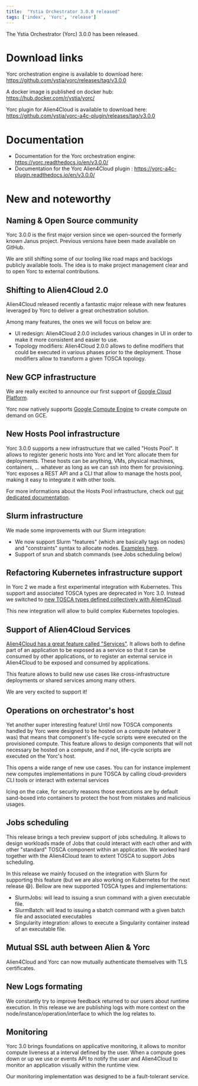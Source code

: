 ```yaml
---
title:  "Ystia Orchestrator 3.0.0 released"
tags: ['index', 'Yorc', 'release']
---
```


The Ystia Orchestrator (Yorc) 3.0.0 has been released.

# Download links

Yorc orchestration engine is available to download here: <https://github.com/ystia/yorc/releases/tag/v3.0.0>

A docker image is published on docker hub: <https://hub.docker.com/r/ystia/yorc/>

Yorc plugin for Alien4Cloud is available to download here: <https://github.com/ystia/yorc-a4c-plugin/releases/tag/v3.0.0>

# Documentation

- Documentation for the Yorc orchestration engine: <https://yorc.readthedocs.io/en/v3.0.0/>
- Documentation for the Yorc Alien4Cloud plugin : <https://yorc-a4c-plugin.readthedocs.io/en/v3.0.0/>

# New and noteworthy

## Naming & Open Source community

Yorc 3.0.0 is the first major version since we open-sourced the formerly known Janus project. Previous versions have been made available on GitHub.

We are still shifting some of our tooling like road maps and backlogs publicly available tools. The idea is to make project management clear and to open Yorc to external contributions.

## Shifting to Alien4Cloud 2.0

Alien4Cloud released recently a fantastic major release with new features leveraged by Yorc to deliver a great orchestration solution.

Among many features, the ones we will focus on below are:

- UI redesign: Alien4Cloud 2.0.0 includes various changes in UI in order to make it more consistent and easier to use.
- Topology modifiers: Alien4Cloud 2.0.0 allows to define modifiers that could be executed in various phases prior to the deployment. Those modifiers allow to transform a given TOSCA topology.

## New GCP infrastructure

We are really excited to announce our first support of [Google Cloud Platform](https://cloud.google.com/).

Yorc now natively supports [Google Compute Engine](https://cloud.google.com/compute/) to create compute on demand on GCE.

## New Hosts Pool infrastructure

Yorc 3.0.0 supports a new infrastructure that we called "Hosts Pool". It allows to register generic hosts into Yorc and let Yorc allocate them for deployments. These hosts can be anything, VMs, physical machines, containers, ... whatever as long as we can ssh into them for provisioning. Yorc exposes a REST API and a CLI that allow to manage the hosts pool, making it easy to integrate it with other tools.

For more informations about the Hosts Pool infrastructure, check out [our dedicated documentation](http://yorc.readthedocs.io/en/latest/infrastructures.html#hosts-pool).

## Slurm infrastructure

We made some improvements with our Slurm integration:

- We now support Slurm "features" (which are basically tags on nodes) and "constraints" syntax to allocate nodes. [Examples here](https://wiki.rc.usf.edu/index.php/SLURM_Using_Features_and_Constraints).
- Support of srun and sbatch commands (see Jobs scheduling below)

## Refactoring Kubernetes infrastructure support

In Yorc 2 we made a first experimental integration with Kubernetes. This support and associated TOSCA types are deprecated in Yorc 3.0. Instead we switched to [new TOSCA types defined collectively with Alien4Cloud](http://alien4cloud.github.io/#/documentation/2.0.0/orchestrators/kubernetes/kubernetes_walkthrough.html).

This new integration will allow to build complex Kubernetes topologies.

## Support of Alien4Cloud Services

[Alien4Cloud has a great feature called "Services"](http://alien4cloud.github.io/common/features.html#/documentation/2.0.0/concepts/services.html). It allows both to define part of an application to be exposed as a service so that it can be consumed by other applications, or to register an external service in Alien4Cloud to be exposed and consumed by applications.

This feature allows to build new use cases like cross-infrastructure deployments or shared services among many others.

We are very excited to support it!

## Operations on orchestrator's host

Yet another super interesting feature! Until now TOSCA components handled by Yorc were designed to be hosted on a compute (whatever it was) that means that component's life-cycle scripts were executed on the provisioned compute. This feature allows to design components that will not necessary be hosted on a compute, and if not, life-cycle scripts are executed on the Yorc's host.

This opens a wide range of new use cases. You can for instance implement new computes implementations in pure TOSCA by calling cloud-providers CLI tools or interact with external services

Icing on the cake, for security reasons those executions are by default sand-boxed into containers to protect the host from mistakes and malicious usages.

## Jobs scheduling

This release brings a tech preview support of jobs scheduling. It allows to design workloads made of Jobs that could interact with each other and with other "standard" TOSCA component within an application. We worked hard together with the Alien4Cloud team to extent TOSCA to support Jobs scheduling.

In this release we mainly focused on the integration with Slurm for supporting this feature (but we are also working on Kubernetes for the next release :smile:). Bellow are new supported TOSCA types and implementations:

- SlurmJobs: will lead to issuing a srun command with a given executable file.  
- SlurmBatch: will lead to issuing a sbatch command with a given batch file and associated executables
- Singularity integration: allows to execute a Singularity container instead of an executable file.

## Mutual SSL auth between Alien & Yorc

Alien4Cloud and Yorc can now mutually authenticate themselves with TLS certificates.

## New Logs formating

We constantly try to improve feedback returned to our users about runtime execution. In this release we are publishing logs with more context on the node/instance/operation/interface to which the log relates to.

## Monitoring

Yorc 3.0 brings foundations on applicative monitoring, it allows to monitor compute liveness at a interval defined by the user. When a compute goes down or up we use or events API to notify the user and Alien4Cloud to monitor an application visually within the runtime view.

Our monitoring implementation was designed to be a fault-tolerant service.
